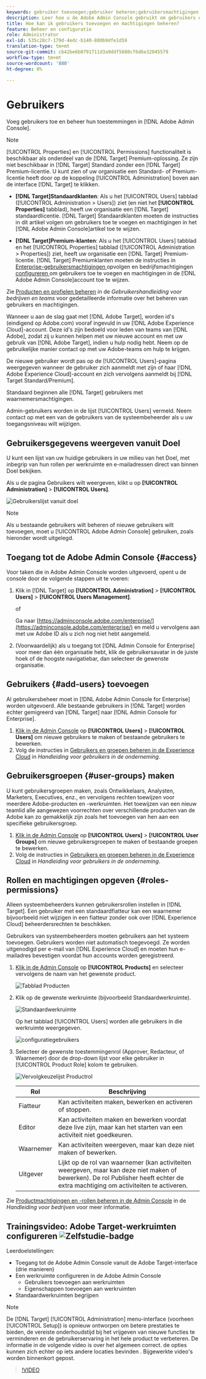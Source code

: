 ```yaml
---
keywords: gebruiker toevoegen;gebruiker beheren;gebruikersmachtigingen
description: Leer hoe u de Adobe Admin Console gebruikt om gebruikers en hun machtigingen en rechten in Adobe Target te beheren.
title: Hoe kan ik gebruikers toevoegen en machtigingen beheren?
feature: Beheer en configuratie
role: Administrator
exl-id: 535c28c7-179d-4edc-b140-880b9dfe1d59
translation-type: tm+mt
source-git-commit: cb42be6b0791711d3a9ddf5680cf6d6e32045579
workflow-type: tm+mt
source-wordcount: '880'
ht-degree: 0%

---
```


# Gebruikers

Voeg gebruikers toe en beheer hun toestemmingen in [!DNL Adobe Admin Console].

>[!NOTE]
>
>[!UICONTROL Properties] en  [!UICONTROL Permissions] functionaliteit is beschikbaar als onderdeel van de  [!DNL Target] Premium-oplossing. Ze zijn niet beschikbaar in [!DNL Target] Standard zonder een [!DNL Target] Premium-licentie.
>U kunt zien of uw organisatie een Standard- of Premium-licentie heeft door op de koppeling [!UICONTROL Administration] boven aan de interface [!DNL Target] te klikken.
>
>* **[!DNL Target]Standaardklanten**: Als u het  [!UICONTROL Users] tabblad ([!UICONTROL Administration > Users]) ziet (en niet het  **[!UICONTROL Properties]** tabblad), heeft uw organisatie een  [!DNL Target] standaardlicentie. [!DNL Target] Standaardklanten moeten de instructies in dit artikel volgen om gebruikers toe te voegen en machtigingen in het  [!DNL Adobe Admin Console]artikel toe te wijzen.
   >
   >
* **[!DNL Target]Premium-klanten**: Als u het  [!UICONTROL Users] tabblad en het  [!UICONTROL Properties] tabblad ([!UICONTROL Administration > Properties]) ziet, heeft uw organisatie een  [!DNL Target] Premium-licentie. [!DNL Target] Premiumklanten moeten de instructies in  [Enterprise-gebruikersmachtigingen ](/help/administrating-target/c-user-management/property-channel/property-channel.md) opvolgen en bedrijfsmachtigingen  [configureren ](/help/administrating-target/c-user-management/property-channel/properties-overview.md) om gebruikers toe te voegen en machtigingen in de  [!DNL Adobe Admin Console]account toe te wijzen.
>
>
Zie [Producten en profielen beheren](https://helpx.adobe.com/enterprise/using/manage-products-and-profiles.html) in de *Gebruikershandleiding voor bedrijven en teams* voor gedetailleerde informatie over het beheren van gebruikers en machtigingen.

Wanneer u aan de slag gaat met [!DNL Adobe Target], worden id&#39;s (eindigend op Adobe.com) vooraf ingevuld in uw [!DNL Adobe Experience Cloud]-account. Deze id&#39;s zijn bedoeld voor leden van teams van [!DNL Adobe], zodat zij u kunnen helpen met uw nieuwe account en met uw gebruik van [!DNL Adobe Target], indien u hulp nodig hebt. Neem op de gebruikelijke manier contact op met uw Adobe-teams om hulp te krijgen.

De nieuwe gebruiker wordt pas op de [!UICONTROL Users]-pagina weergegeven wanneer de gebruiker zich aanmeldt met zijn of haar [!DNL Adobe Experience Cloud]-account en zich vervolgens aanmeldt bij [!DNL Target Standard/Premium].

Standaard beginnen alle [!DNL Target] gebruikers met waarnemersmachtigingen.

Admin-gebruikers worden in de lijst [!UICONTROL Users] vermeld. Neem contact op met een van de gebruikers van de systeembeheerder als u uw toegangsniveau wilt wijzigen.

## Gebruikersgegevens weergeven vanuit Doel

U kunt een lijst van uw huidige gebruikers in uw milieu van het Doel, met inbegrip van hun rollen per werkruimte en e-mailadressen direct van binnen Doel bekijken.

Als u de pagina Gebruikers wilt weergeven, klikt u op **[!UICONTROL Administration]** > **[!UICONTROL Users]**.

![Gebruikerslijst vanuit doel](/help/administrating-target/c-user-management/c-user-management/assets/user-list-target.png)

>[!NOTE]
>
>Als u bestaande gebruikers wilt beheren of nieuwe gebruikers wilt toevoegen, moet u [!UICONTROL Adobe Admin Console] gebruiken, zoals hieronder wordt uitgelegd.

## Toegang tot de Adobe Admin Console {#access}

Voor taken die in Adobe Admin Console worden uitgevoerd, opent u de console door de volgende stappen uit te voeren:

1. Klik in [!DNL Target] op **[!UICONTROL Administration]** > **[!UICONTROL Users]** > **[!UICONTROL Users Management]**.

   of

   Ga naar [https://adminconsole.adobe.com/enterprise/](https://adminconsole.adobe.com/enterprise/) en meld u vervolgens aan met uw Adobe ID als u zich nog niet hebt aangemeld.

1. (Voorwaardelijk) als u toegang tot [!DNL Admin Console for Enterprise] voor meer dan één organisatie hebt, klik de gebruikersavatar in de juiste hoek of de hoogste navigatiebar, dan selecteer de gewenste organisatie.

## Gebruikers {#add-users} toevoegen

Al gebruikersbeheer moet in [!DNL Adobe Admin Console for Enterprise] worden uitgevoerd. Alle bestaande gebruikers in [!DNL Target] worden echter gemigreerd van [!DNL Target] naar [!DNL Admin Console for Enterprise].

1. [Klik in de Admin Console](/help/administrating-target/c-user-management/c-user-management/user-management.md#section_79796E0227D048F59BAE0AB02E544EBE) op  **[!UICONTROL Users]** >  **[!UICONTROL Users]** om nieuwe gebruikers te maken of bestaande gebruikers te bewerken.
1. Volg de instructies in [Gebruikers en groepen beheren in de Experience Cloud](https://helpx.adobe.com/enterprise/help/users.html) in *Handleiding voor gebruikers in de onderneming*.

## Gebruikersgroepen {#user-groups} maken

U kunt gebruikersgroepen maken, zoals Ontwikkelaars, Analysten, Marketers, Executives, enz., en vervolgens rechten toewijzen voor meerdere Adobe-producten en -werkruimten. Het toewijzen van een nieuw teamlid alle aangewezen voorrechten over verschillende producten van de Adobe kan zo gemakkelijk zijn zoals het toevoegen van hen aan een specifieke gebruikersgroep.

1. [Klik in de Admin Console](/help/administrating-target/c-user-management/c-user-management/user-management.md#section_79796E0227D048F59BAE0AB02E544EBE) op  **[!UICONTROL Users]** >  **[!UICONTROL User Groups]** om nieuwe gebruikersgroepen te maken of bestaande groepen te bewerken.
1. Volg de instructies in [Gebruikers en groepen beheren in de Experience Cloud](https://helpx.adobe.com/enterprise/help/users.html) in *Handleiding voor gebruikers in de onderneming*.

## Rollen en machtigingen opgeven {#roles-permissions}

Alleen systeembeheerders kunnen gebruikersrollen instellen in [!DNL Target]. Een gebruiker met een standaardfiatteur kan een waarnemer bijvoorbeeld niet wijzigen in een fiatteur zonder ook over [!DNL Experience Cloud] beheerdersrechten te beschikken.

Gebruikers van systeembeheerders moeten gebruikers aan het systeem toevoegen. Gebruikers worden niet automatisch toegevoegd. Ze worden uitgenodigd per e-mail van [!DNL Experience Cloud] en moeten hun e-mailadres bevestigen voordat hun accounts worden geregistreerd.

1. [Klik in de Admin Console](/help/administrating-target/c-user-management/c-user-management/user-management.md#section_79796E0227D048F59BAE0AB02E544EBE) op  **[!UICONTROL Products]** en selecteer vervolgens de naam van het gewenste product.

   ![Tabblad Producten](/help/administrating-target/c-user-management/c-user-management/assets/workspace-publisher.png)

1. Klik op de gewenste werkruimte (bijvoorbeeld Standaardwerkruimte).

   ![Standaardwerkruimte](/help/administrating-target/c-user-management/c-user-management/assets/default-workspace-new.png)

   Op het tabblad [!UICONTROL Users] worden alle gebruikers in die werkruimte weergegeven.

   ![configuratiegebruikers](/help/administrating-target/c-user-management/c-user-management/assets/configuration_users-new-publisher.png)

1. Selecteer de gewenste toestemmingenrol (Approver, Redacteur, of Waarnemer) door de drop-down lijst voor elke gebruiker in [!UICONTROL Product Role] kolom te gebruiken.

   ![Vervolgkeuzelijst Productrol](/help/administrating-target/c-user-management/c-user-management/assets/product-role-new.png)

   | Rol | Beschrijving |
   |--- |--- |
   | Fiatteur | Kan activiteiten maken, bewerken en activeren of stoppen. |
   | Editor | Kan activiteiten maken en bewerken voordat deze live zijn, maar kan het starten van een activiteit niet goedkeuren. |
   | Waarnemer | Kan activiteiten weergeven, maar kan deze niet maken of bewerken. |
   | Uitgever | Lijkt op de rol van waarnemer (kan activiteiten weergeven, maar kan deze niet maken of bewerken). De rol Publisher heeft echter de extra machtiging om activiteiten te activeren. |

Zie [Productmachtigingen en -rollen beheren in de Admin Console](https://helpx.adobe.com/enterprise/help/manage-permissions-and-roles.html) in de *Handleiding voor bedrijven* voor meer informatie.

## Trainingsvideo: Adobe Target-werkruimten configureren ![Zelfstudie-badge](/help/assets/tutorial.png)

Leerdoelstellingen:

* Toegang tot de Adobe Admin Console vanuit de Adobe Target-interface (drie manieren)
* Een werkruimte configureren in de Adobe Admin Console
   * Gebruikers toevoegen aan werkruimten
   * Eigenschappen toevoegen aan werkruimten
* Standaardwerkruimten begrijpen

>[!NOTE]
>
>De [!DNL Target] [!UICONTROL Administration] menu-interface (voorheen [!UICONTROL Setup]) is opnieuw ontworpen om betere prestaties te bieden, de vereiste onderhoudstijd bij het vrijgeven van nieuwe functies te verminderen en de gebruikerservaring in het hele product te verbeteren. De informatie in de volgende video is over het algemeen correct. de opties kunnen zich echter op iets andere locaties bevinden . Bijgewerkte video&#39;s worden binnenkort gepost.

>[!VIDEO](https://video.tv.adobe.com/v/19463/)
